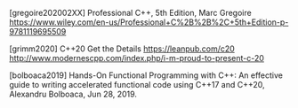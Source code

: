 [gregoire202002XX] Professional C++, 5th Edition, Marc Gregoire
https://www.wiley.com/en-us/Professional+C%2B%2B%2C+5th+Edition-p-9781119695509

[grimm2020] C++20 Get the Details
https://leanpub.com/c20
http://www.modernescpp.com/index.php/i-m-proud-to-present-c-20

[bolboaca2019] Hands-On Functional Programming with C++: An effective guide to writing accelerated functional code using C++17 and C++20, Alexandru Bolboaca, Jun 28, 2019.
